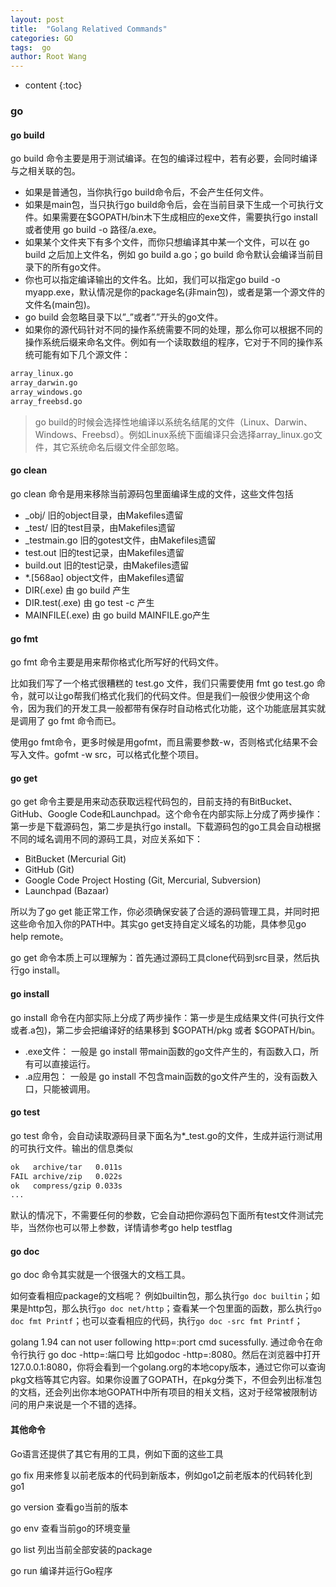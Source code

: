 ```yaml
---
layout: post
title:  "Golang Relatived Commands"
categories: GO
tags:  go
author: Root Wang
---
```


* content
{:toc}

### go

#### go build
go build 命令主要是用于测试编译。在包的编译过程中，若有必要，会同时编译与之相关联的包。

* 如果是普通包，当你执行go build命令后，不会产生任何文件。
* 如果是main包，当只执行go build命令后，会在当前目录下生成一个可执行文件。如果需要在$GOPATH/bin木下生成相应的exe文件，需要执行go install 或者使用 go build -o 路径/a.exe。
* 如果某个文件夹下有多个文件，而你只想编译其中某一个文件，可以在 go build 之后加上文件名，例如 go build a.go；go build 命令默认会编译当前目录下的所有go文件。
* 你也可以指定编译输出的文件名。比如，我们可以指定go build -o myapp.exe，默认情况是你的package名(非main包)，或者是第一个源文件的文件名(main包)。
* go build 会忽略目录下以”_”或者”.”开头的go文件。
* 如果你的源代码针对不同的操作系统需要不同的处理，那么你可以根据不同的操作系统后缀来命名文件。例如有一个读取数组的程序，它对于不同的操作系统可能有如下几个源文件：
```sh
array_linux.go 
array_darwin.go 
array_windows.go 
array_freebsd.go
```
> go build的时候会选择性地编译以系统名结尾的文件（Linux、Darwin、Windows、Freebsd）。例如Linux系统下面编译只会选择array_linux.go文件，其它系统命名后缀文件全部忽略。

#### go clean
go clean 命令是用来移除当前源码包里面编译生成的文件，这些文件包括

* _obj/ 旧的object目录，由Makefiles遗留
* _test/ 旧的test目录，由Makefiles遗留
* _testmain.go 旧的gotest文件，由Makefiles遗留
* test.out 旧的test记录，由Makefiles遗留
* build.out 旧的test记录，由Makefiles遗留
* *.[568ao] object文件，由Makefiles遗留
* DIR(.exe) 由 go build 产生
* DIR.test(.exe) 由 go test -c 产生
* MAINFILE(.exe) 由 go build MAINFILE.go产生

#### go fmt
go fmt 命令主要是用来帮你格式化所写好的代码文件。

比如我们写了一个格式很糟糕的 test.go 文件，我们只需要使用 fmt go test.go 命令，就可以让go帮我们格式化我们的代码文件。但是我们一般很少使用这个命令，因为我们的开发工具一般都带有保存时自动格式化功能，这个功能底层其实就是调用了 go fmt 命令而已。

使用go fmt命令，更多时候是用gofmt，而且需要参数-w，否则格式化结果不会写入文件。gofmt -w src，可以格式化整个项目。

#### go get
go get 命令主要是用来动态获取远程代码包的，目前支持的有BitBucket、GitHub、Google Code和Launchpad。这个命令在内部实际上分成了两步操作：第一步是下载源码包，第二步是执行go install。下载源码包的go工具会自动根据不同的域名调用不同的源码工具，对应关系如下：

* BitBucket (Mercurial Git)
* GitHub (Git)
* Google Code Project Hosting (Git, Mercurial, Subversion)
* Launchpad (Bazaar)

所以为了go get 能正常工作，你必须确保安装了合适的源码管理工具，并同时把这些命令加入你的PATH中。其实go get支持自定义域名的功能，具体参见go help remote。

go get 命令本质上可以理解为：首先通过源码工具clone代码到src目录，然后执行go install。

#### go install
go install 命令在内部实际上分成了两步操作：第一步是生成结果文件(可执行文件或者.a包)，第二步会把编译好的结果移到 $GOPATH/pkg 或者 $GOPATH/bin。

* .exe文件： 一般是 go install 带main函数的go文件产生的，有函数入口，所有可以直接运行。
* .a应用包： 一般是 go install 不包含main函数的go文件产生的，没有函数入口，只能被调用。

#### go test
go test 命令，会自动读取源码目录下面名为*_test.go的文件，生成并运行测试用的可执行文件。输出的信息类似
```sh
ok   archive/tar   0.011s
FAIL archive/zip   0.022s
ok   compress/gzip 0.033s
...
```
默认的情况下，不需要任何的参数，它会自动把你源码包下面所有test文件测试完毕，当然你也可以带上参数，详情请参考go help testflag

#### go doc
go doc 命令其实就是一个很强大的文档工具。

如何查看相应package的文档呢？ 例如builtin包，那么执行`go doc builtin`；如果是http包，那么执行`go doc net/http`；查看某一个包里面的函数，那么执行`go doc fmt Printf`；也可以查看相应的代码，执行`go doc -src fmt Printf`；

golang 1.94 can not user following http=:port cmd sucessfully.
通过命令在命令行执行 go doc -http=:端口号 比如godoc -http=:8080。然后在浏览器中打开127.0.0.1:8080，你将会看到一个golang.org的本地copy版本，通过它你可以查询pkg文档等其它内容。如果你设置了GOPATH，在pkg分类下，不但会列出标准包的文档，还会列出你本地GOPATH中所有项目的相关文档，这对于经常被限制访问的用户来说是一个不错的选择。

#### 其他命令
Go语言还提供了其它有用的工具，例如下面的这些工具

go fix 用来修复以前老版本的代码到新版本，例如go1之前老版本的代码转化到go1

go version 查看go当前的版本

go env 查看当前go的环境变量

go list 列出当前全部安装的package

go run 编译并运行Go程序
